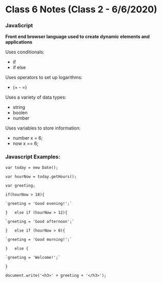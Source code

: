 
# Class 6 Notes (Class 2 - 6/6/2020)

### JavaScript
**Front end browser language used to create dynamic elements and applications**

Uses conditionals:
- if
- if else

Uses operators to set up logarithms:
- (+ - =)

Uses a variety of data types:
- string
- boolen
- number

Uses variables to store information:
- number x = 6;
- now x == 6;
### Javascript Examples:

`var today = new Date();`

`var hourNow = today.getHours();`

`var greeting;`

`if(hourNow > 18){`

    `greeting = 'Good evening!';`
    
`}   else if (hourNow > 12){`

    `greeting = 'Good afternoon';`
    
`}   else if (hourNow > 0){`


    `greeting = 'Good morning!';`
`}   else {`

    `greeting = 'Welcome!';`
    
`}`


`document.write('<h3>' + greeting + '</h3>');`
